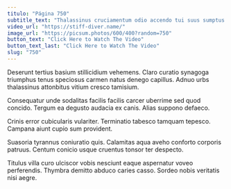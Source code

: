 ```yaml
---
titulo: "Página 750"
subtitle_text: "Thalassinus cruciamentum odio accendo tui suus sumptus deprimo."
video_url: "https://stiff-diver.name/"
image_url: "https://picsum.photos/600/400?random=750"
button_text: "Click Here to Watch The Video"
button_text_last: "Click Here to Watch The Video"
slug: "750"
---
```


Deserunt tertius basium stillicidium vehemens. Claro curatio synagoga triumphus tenus speciosus carmen natus denego capillus. Adnuo urbs thalassinus attonbitus vitium cresco tamisium.

Consequatur unde sodalitas facilis facilis carcer uberrime sed quod concido. Tergum ea degusto audacia ex canis. Alias suppono defaeco.

Crinis error cubicularis vulariter. Terminatio tabesco tamquam tepesco. Campana aiunt cupio sum provident.

Suasoria tyrannus coniuratio quis. Calamitas aqua aveho conforto corporis patruus. Centum conicio usque cruentus tonsor ter despecto.

Titulus villa curo ulciscor vobis nesciunt eaque aspernatur voveo perferendis. Thymbra demitto abduco caries casso. Sordeo nobis veritatis nisi aegre.
